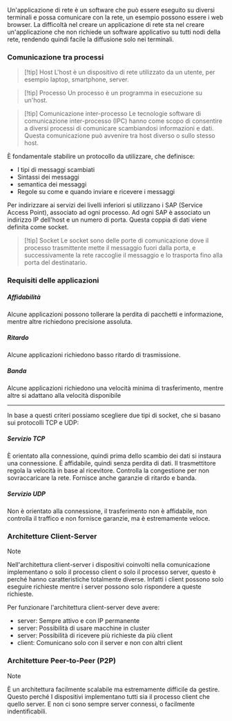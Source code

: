 Un'applicazione di rete è un software che può essere eseguito su diversi terminali e possa comunicare con la rete, un esempio possono essere i web browser. La difficoltà nel creare un applicazione di rete sta nel creare un'applicazione che non richiede un software applicativo su tutti nodi della rete, rendendo quindi facile la diffusione solo nei terminali.

### Comunicazione tra processi
>[!tip] Host
>L'host è un dispositivo di rete utilizzato da un utente, per esempio laptop, smartphone, server.

>[!tip] Processo
>Un processo è un programma in esecuzione su un'host.

>[!tip] Comunicazione inter-processo
>Le tecnologie software di comunicazione inter-processo (IPC) hanno come scopo di consentire a diversi processi di comunicare scambiandosi informazioni e dati. Questa comunicazione può avvenire tra host diverso o sullo stesso host.

È fondamentale stabilire un protocollo da utilizzare, che definisce:
- I tipi di messaggi scambiati
- Sintassi dei messaggi
- semantica dei messaggi
- Regole su come e quando inviare e ricevere i messaggi

Per indirizzare ai servizi dei livelli inferiori si utilizzano i SAP (Service Access Point), associato ad ogni processo. Ad ogni SAP è associato un indirizzo IP dell'host e un numero di porta. Questa coppia di dati viene definita come socket.

>[!tip] Socket
>Le socket sono delle porte di comunicazione dove il processo trasmittente mette il messaggio fuori dalla porta, e successivamente la rete raccoglie il messaggio e lo trasporta fino alla porta del destinatario.

### Requisiti delle applicazioni

##### Affidabilità
Alcune applicazioni possono tollerare la perdita di pacchetti e informazione, mentre altre richiedono precisione assoluta.

##### Ritardo
Alcune applicazioni richiedono basso ritardo di trasmissione.

##### Banda

Alcune applicazioni richiedono una velocità minima di trasferimento, mentre altre si adattano alla velocità disponibile

---

In base a questi criteri possiamo scegliere due tipi di socket, che si basano sui protocolli TCP e UDP:

##### Servizio TCP
È orientato alla connessione, quindi prima dello scambio dei dati si instaura una connessione. È affidabile, quindi senza perdita di dati. Il trasmettitore regola la velocità in base al ricevitore. Controlla la congestione per non sovraccaricare la rete. Fornisce anche garanzie di ritardo e banda.

##### Servizio UDP
Non è orientato alla connessione, il trasferimento non è affidabile, non controlla il traffico e non fornisce garanzie, ma è estremamente veloce.

### Architetture Client-Server
>[!note]
>Nell'architettura client-server i dispositivi coinvolti nella comunicazione implementano o solo il processo client o solo il processo server, questo è perché hanno caratteristiche totalmente diverse. Infatti i client possono solo eseguire richieste mentre i server possono solo rispondere a queste richieste.

Per funzionare l'architettura client-server deve avere:
- server: Sempre attivo e con IP permanente
- server: Possibilità di usare macchine in cluster
- server: Possibilità di ricevere più richieste da più client
- client: Comunicano solo con il server e non con altri client

### Architetture Peer-to-Peer (P2P)
>[!note]
>È un architettura facilmente scalabile ma estremamente difficile da gestire. Questo perché I dispositivi implementano tutti sia il processo client che quello server. E non ci sono sempre server connessi, o facilmente indentificabili.
